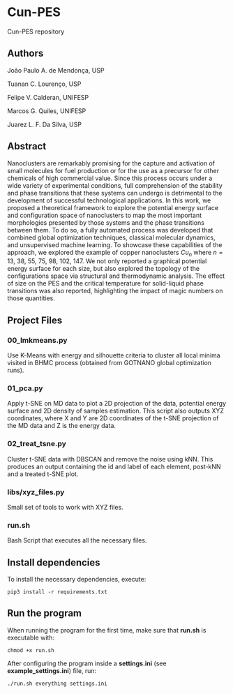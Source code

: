 # Cun-PES
Cun-PES repository

## Authors

João Paulo A. de Mendonça, USP

Tuanan C. Lourenço, USP

Felipe V. Calderan, UNIFESP

Marcos G. Quiles, UNIFESP

Juarez L. F. Da Silva, USP

## Abstract

Nanoclusters are remarkably promising for the capture and activation of small molecules for fuel production or for the use as a precursor for other chemicals of high commercial value. Since this process occurs under a wide variety of experimental conditions, full comprehension of the stability and phase transitions that these systems can undergo is detrimental to the development of successful technological applications. In this work, we proposed a theoretical framework to explore the potential energy surface and configuration space of nanoclusters to map the most important morphologies presented by those systems and the phase transitions between them. To do so, a fully automated process was developed that combined global optimization techniques, classical molecular dynamics, and unsupervised machine learning. To showcase these capabilities of the approach, we explored the example of copper nanoclusters $Cu_n$ where $n = 13$, $38$, $55$, $75$, $98$, $102$, $147$. We not only reported a graphical potential energy surface for each size, but also explored the topology of the configurations space via structural and thermodynamic analysis. The effect of size on the PES and the critical temperature for solid-liquid phase transitions was also reported, highlighting the impact of magic numbers on those quantities.

## Project Files

### 00_lmkmeans.py

Use K-Means with energy and silhouette criteria to cluster all local minima visited in BHMC process (obtained from GOTNANO global optimization runs).

### 01_pca.py

Apply t-SNE on MD data to plot a 2D projection of the data, potential energy surface and 2D density of samples estimation. This script also outputs XYZ coordinates, where X and Y are 2D coordinates of the t-SNE projection of the MD data and Z is the energy data.

### 02_treat_tsne.py

Cluster t-SNE data with DBSCAN and remove the noise using kNN. This produces an output containing the id and label of each element, post-kNN and a treated t-SNE plot.

### libs/xyz_files.py

Small set of tools to work with XYZ files.

### run.sh

Bash Script that executes all the necessary files.

## Install dependencies

To install the necessary dependencies, execute:
```
pip3 install -r requirements.txt
```

## Run the program

When running the program for the first time, make sure that **run.sh** is executable with:
```
chmod +x run.sh
```

After configuring the program inside a **settings.ini** (see **example_settings.ini**) file, run:
```
./run.sh everything settings.ini
```